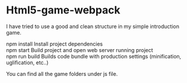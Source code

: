 # Html5-game-webpack

I have tried to use a good and clean structure in my simple introduction game.

npm install	Install project dependencies <br/>
npm start	Build project and open web server running project <br/>
npm run build	Builds code bundle with production settings (minification, uglification, etc..)

You can find all the game folders under js file.
